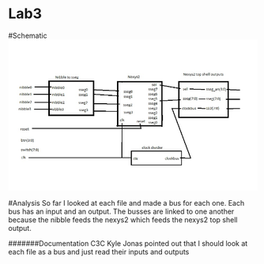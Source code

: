 Lab3
====


#Schematic
![schematic](https://github.com/Austinbolinger/Lab3/blob/master/schematic.jpg?raw=true "Schematic")

#Analysis
So far I looked at each file and made a bus for each one. Each bus has an input and an output. The busses are linked to one another because the nibble feeds the nexys2 which feeds the nexys2 top shell output.


#######Documentation
C3C Kyle Jonas pointed out that I should look at each file as a bus and just read their inputs and outputs
